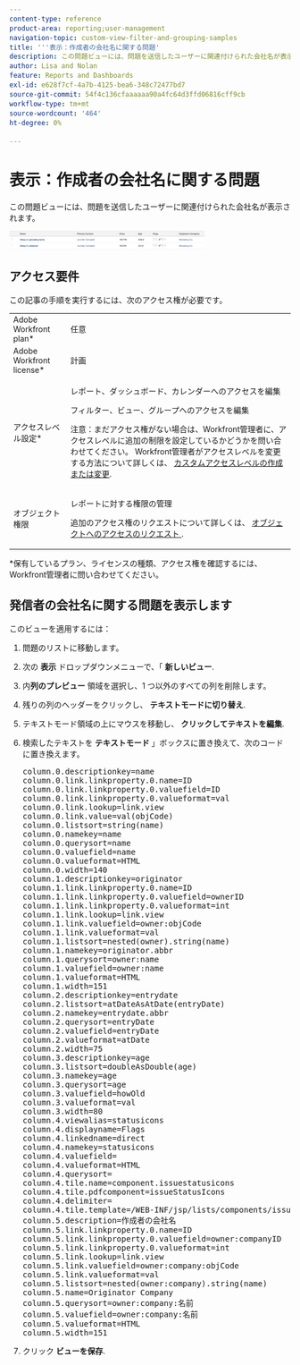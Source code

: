 ```yaml
---
content-type: reference
product-area: reporting;user-management
navigation-topic: custom-view-filter-and-grouping-samples
title: '''表示：作成者の会社名に関する問題'
description: この問題ビューには、問題を送信したユーザーに関連付けられた会社名が表示されます。
author: Lisa and Nolan
feature: Reports and Dashboards
exl-id: e628f7cf-4a7b-4125-bea6-348c72477bd7
source-git-commit: 54f4c136cfaaaaaa90a4fc64d3ffd06816cff9cb
workflow-type: tm+mt
source-wordcount: '464'
ht-degree: 0%

---
```


# 表示：作成者の会社名に関する問題

この問題ビューには、問題を送信したユーザーに関連付けられた会社名が表示されます。

![custom_view_for_issues_with_originator_company_name.png](assets/custom-view-for-issues-350x33.png)

## アクセス要件

この記事の手順を実行するには、次のアクセス権が必要です。

<table style="table-layout:auto"> 
 <col> 
 <col> 
 <tbody> 
  <tr> 
   <td role="rowheader">Adobe Workfront plan*</td> 
   <td> <p>任意</p> </td> 
  </tr> 
  <tr> 
   <td role="rowheader">Adobe Workfront license*</td> 
   <td> <p>計画 </p> </td> 
  </tr> 
  <tr> 
   <td role="rowheader">アクセスレベル設定*</td> 
   <td> <p>レポート、ダッシュボード、カレンダーへのアクセスを編集</p> <p>フィルター、ビュー、グループへのアクセスを編集</p> <p>注意：まだアクセス権がない場合は、Workfront管理者に、アクセスレベルに追加の制限を設定しているかどうかを問い合わせてください。 Workfront管理者がアクセスレベルを変更する方法について詳しくは、 <a href="../../../administration-and-setup/add-users/configure-and-grant-access/create-modify-access-levels.md" class="MCXref xref">カスタムアクセスレベルの作成または変更</a>.</p> </td> 
  </tr> 
  <tr> 
   <td role="rowheader">オブジェクト権限</td> 
   <td> <p>レポートに対する権限の管理</p> <p>追加のアクセス権のリクエストについて詳しくは、 <a href="../../../workfront-basics/grant-and-request-access-to-objects/request-access.md" class="MCXref xref">オブジェクトへのアクセスのリクエスト </a>.</p> </td> 
  </tr> 
 </tbody> 
</table>

&#42;保有しているプラン、ライセンスの種類、アクセス権を確認するには、Workfront管理者に問い合わせてください。

## 発信者の会社名に関する問題を表示します

このビューを適用するには：

1. 問題のリストに移動します。
1. 次の **表示** ドロップダウンメニューで、「 **新しいビュー**.

1. 内&#x200B;**列のプレビュー** 領域を選択し、1 つ以外のすべての列を削除します。
1. 残りの列のヘッダーをクリックし、 **テキストモードに切り替え**.
1. テキストモード領域の上にマウスを移動し、 **クリックしてテキストを編集**.
1. 検索したテキストを **テキストモード** 」ボックスに置き換えて、次のコードに置き換えます。
   <pre>column.0.descriptionkey=name<br>column.0.link.linkproperty.0.name=ID<br>column.0.link.linkproperty.0.valuefield=ID<br>column.0.link.linkproperty.0.valueformat=val<br>column.0.link.lookup=link.view<br>column.0.link.value=val(objCode)<br>column.0.listsort=string(name)<br>column.0.namekey=name<br>column.0.querysort=name<br>column.0.valuefield=name<br>column.0.valueformat=HTML<br>column.0.width=140<br>column.1.descriptionkey=originator<br>column.1.link.linkproperty.0.name=ID<br>column.1.link.linkproperty.0.valuefield=ownerID<br>column.1.link.linkproperty.0.valueformat=int<br>column.1.link.lookup=link.view<br>column.1.link.valuefield=owner:objCode<br>column.1.link.valueformat=val<br>column.1.listsort=nested(owner).string(name)<br>column.1.namekey=originator.abbr<br>column.1.querysort=owner:name<br>column.1.valuefield=owner:name<br>column.1.valueformat=HTML<br>column.1.width=151<br>column.2.descriptionkey=entrydate<br>column.2.listsort=atDateAsAtDate(entryDate)<br>column.2.namekey=entrydate.abbr<br>column.2.querysort=entryDate<br>column.2.valuefield=entryDate<br>column.2.valueformat=atDate<br>column.2.width=75<br>column.3.descriptionkey=age<br>column.3.listsort=doubleAsDouble(age)<br>column.3.namekey=age<br>column.3.querysort=age<br>column.3.valuefield=howOld<br>column.3.valueformat=val<br>column.3.width=80<br>column.4.viewalias=statusicons<br>column.4.displayname=Flags<br>column.4.linkedname=direct<br>column.4.namekey=statusicons<br>column.4.valuefield=<br>column.4.valueformat=HTML<br>column.4.querysort=<br>column.4.tile.name=component.issuestatusicons<br>column.4.tile.pdfcomponent=issueStatusIcons<br>column.4.delimiter=<br>column.4.tile.template=/WEB-INF/jsp/lists/components/issueStatusIcons.jsp<br>column.5.description=作成者の会社名<br>column.5.link.linkproperty.0.name=ID<br>column.5.link.linkproperty.0.valuefield=owner:companyID<br>column.5.link.linkproperty.0.valueformat=int<br>column.5.link.lookup=link.view<br>column.5.link.valuefield=owner:company:objCode<br>column.5.link.valueformat=val<br>column.5.listsort=nested(owner:company).string(name)<br>column.5.name=Originator Company<br>column.5.querysort=owner:company:名前<br>column.5.valuefield=owner:company:名前<br>column.5.valueformat=HTML<br>column.5.width=151</pre>

1. クリック **ビューを保存**.
